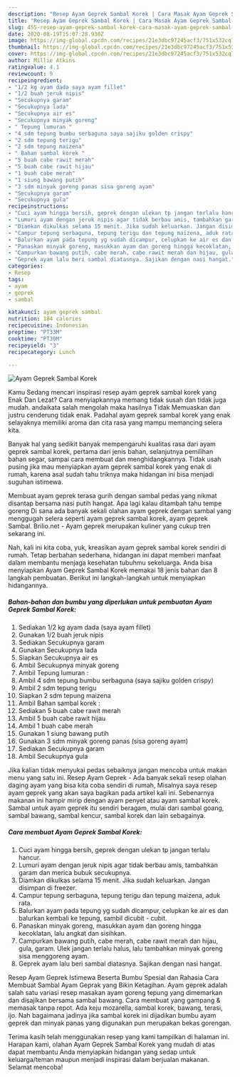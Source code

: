 ```yaml
---
description: "Resep Ayam Geprek Sambal Korek | Cara Masak Ayam Geprek Sambal Korek Yang Enak Dan Mudah"
title: "Resep Ayam Geprek Sambal Korek | Cara Masak Ayam Geprek Sambal Korek Yang Enak Dan Mudah"
slug: 455-resep-ayam-geprek-sambal-korek-cara-masak-ayam-geprek-sambal-korek-yang-enak-dan-mudah
date: 2020-08-19T15:07:28.930Z
image: https://img-global.cpcdn.com/recipes/21e3dbc97245acf3/751x532cq70/ayam-geprek-sambal-korek-foto-resep-utama.jpg
thumbnail: https://img-global.cpcdn.com/recipes/21e3dbc97245acf3/751x532cq70/ayam-geprek-sambal-korek-foto-resep-utama.jpg
cover: https://img-global.cpcdn.com/recipes/21e3dbc97245acf3/751x532cq70/ayam-geprek-sambal-korek-foto-resep-utama.jpg
author: Millie Atkins
ratingvalue: 4.1
reviewcount: 9
recipeingredient:
- "1/2 kg ayam dada saya ayam fillet"
- "1/2 buah jeruk nipis"
- "Secukupnya garam"
- "Secukupnya lada"
- "Secukupnya air es"
- "Secukupnya minyak goreng"
- " Tepung lumuran "
- "4 sdm tepung bumbu serbaguna saya sajiku golden crispy"
- "2 sdm tepung terigu"
- "2 sdm tepung maizena"
- " Bahan sambal korek "
- "5 buah cabe rawit merah"
- "5 buah cabe rawit hijau"
- "1 buah cabe merah"
- "1 siung bawang putih"
- "3 sdm minyak goreng panas sisa goreng ayam"
- "Secukupnya garam"
- "Secukupnya gula"
recipeinstructions:
- "Cuci ayam hingga bersih, geprek dengan ulekan tp jangan terlalu hancur."
- "Lumuri ayam dengan jeruk nipis agar tidak berbau amis, tambahkan garam dan merica bubuk secukupnya."
- "Diamkan dikulkas selama 15 menit. Jika sudah keluarkan. Jangan disimpan di freezer."
- "Campur tepung serbaguna, tepung terigu dan tepung maizena, aduk rata."
- "Balurkan ayam pada tepung yg sudah dicampur, celupkan ke air es dan balurkan kembali ke tepung, sambil dicubit - cubit."
- "Panaskan minyak goreng, masukkan ayam dan goreng hingga kecoklatan, lalu angkat dan sisihkan."
- "Campurkan bawang putih, cabe merah, cabe rawit merah dan hijau, gula, garam. Ulek jangan terlalu halus, lalu tambahkan minyak goreng sisa menggoreng ayam."
- "Geprek ayam lalu beri sambal diatasnya. Sajikan dengan nasi hangat."
categories:
- Resep
tags:
- ayam
- geprek
- sambal

katakunci: ayam geprek sambal 
nutrition: 184 calories
recipecuisine: Indonesian
preptime: "PT33M"
cooktime: "PT30M"
recipeyield: "3"
recipecategory: Lunch

---
```



![Ayam Geprek Sambal Korek](https://img-global.cpcdn.com/recipes/21e3dbc97245acf3/751x532cq70/ayam-geprek-sambal-korek-foto-resep-utama.jpg)

Kamu Sedang mencari inspirasi resep ayam geprek sambal korek yang Enak Dan Lezat? Cara menyiapkannya memang tidak susah dan tidak juga mudah. andaikata salah mengolah maka hasilnya Tidak Memuaskan dan justru cenderung tidak enak. Padahal ayam geprek sambal korek yang enak selayaknya memiliki aroma dan cita rasa yang mampu memancing selera kita.

Banyak hal yang sedikit banyak mempengaruhi kualitas rasa dari ayam geprek sambal korek, pertama dari jenis bahan, selanjutnya pemilihan bahan segar, sampai cara membuat dan menghidangkannya. Tidak usah pusing jika mau menyiapkan ayam geprek sambal korek yang enak di rumah, karena asal sudah tahu triknya maka hidangan ini bisa menjadi suguhan istimewa.

Membuat ayam geprek terasa gurih dengan sambal pedas yang nikmat disantap bersama nasi putih hangat. Apa lagi kalau ditambah tahu tempe goreng Di sana ada banyak sekali olahan ayam geprek dengan sambal yang menggugah selera seperti ayam geprek sambal korek, ayam geprek Sambal. Brilio.net - Ayam geprek merupakan kuliner yang cukup tren sekarang ini.


Nah, kali ini kita coba, yuk, kreasikan ayam geprek sambal korek sendiri di rumah. Tetap berbahan sederhana, hidangan ini dapat memberi manfaat dalam membantu menjaga kesehatan tubuhmu sekeluarga. Anda bisa menyiapkan Ayam Geprek Sambal Korek memakai 18 jenis bahan dan 8 langkah pembuatan. Berikut ini langkah-langkah untuk menyiapkan hidangannya.

<!--inarticleads1-->

##### Bahan-bahan dan bumbu yang diperlukan untuk pembuatan Ayam Geprek Sambal Korek:

1. Sediakan 1/2 kg ayam dada (saya ayam fillet)
1. Gunakan 1/2 buah jeruk nipis
1. Sediakan Secukupnya garam
1. Gunakan Secukupnya lada
1. Siapkan Secukupnya air es
1. Ambil Secukupnya minyak goreng
1. Ambil  Tepung lumuran :
1. Ambil 4 sdm tepung bumbu serbaguna (saya sajiku golden crispy)
1. Ambil 2 sdm tepung terigu
1. Siapkan 2 sdm tepung maizena
1. Ambil  Bahan sambal korek :
1. Sediakan 5 buah cabe rawit merah
1. Ambil 5 buah cabe rawit hijau
1. Ambil 1 buah cabe merah
1. Gunakan 1 siung bawang putih
1. Gunakan 3 sdm minyak goreng panas (sisa goreng ayam)
1. Sediakan Secukupnya garam
1. Ambil Secukupnya gula


Jika kalian tidak menyukai pedas sebaiknya jangan mencoba untuk makan menu yang satu ini. Resep Ayam Geprek - Ada banyak sekali resep olahan daging ayam yang bisa kita coba sendiri di rumah, Misalnya saya resep ayam geprek yang akan saya bagikan pada artikel kali ini. Sebenarnya makanan ini hampir mirip dengan ayam penyet atau ayam sambal korek. Sambal untuk ayam geprek itu sendiri beragam, mulai dari sambal goang, sambal bawang, sambal kencur, sambal korek dan lain sebagainya. 

<!--inarticleads2-->

##### Cara membuat Ayam Geprek Sambal Korek:

1. Cuci ayam hingga bersih, geprek dengan ulekan tp jangan terlalu hancur.
1. Lumuri ayam dengan jeruk nipis agar tidak berbau amis, tambahkan garam dan merica bubuk secukupnya.
1. Diamkan dikulkas selama 15 menit. Jika sudah keluarkan. Jangan disimpan di freezer.
1. Campur tepung serbaguna, tepung terigu dan tepung maizena, aduk rata.
1. Balurkan ayam pada tepung yg sudah dicampur, celupkan ke air es dan balurkan kembali ke tepung, sambil dicubit - cubit.
1. Panaskan minyak goreng, masukkan ayam dan goreng hingga kecoklatan, lalu angkat dan sisihkan.
1. Campurkan bawang putih, cabe merah, cabe rawit merah dan hijau, gula, garam. Ulek jangan terlalu halus, lalu tambahkan minyak goreng sisa menggoreng ayam.
1. Geprek ayam lalu beri sambal diatasnya. Sajikan dengan nasi hangat.


Resep Ayam Geprek Istimewa Beserta Bumbu Spesial dan Rahasia Cara Membuat Sambal Ayam Geprak yang Bikin Ketagihan. Ayam geprek adalah salah satu variasi resep masakan ayam goreng tepung yang dimemarkan dan disajikan bersama sambal bawang. Cara membuat yang gampang &amp; memasak tanpa repot. Ada keju mozarella, sambal korek, bawang, terasi, ijo. Nah bagaimana jadinya jika sambal korek ini dijadikan bumbu ayam geprek dan minyak panas yang digunakan pun merupakan bekas gorengan. 

Terima kasih telah menggunakan resep yang kami tampilkan di halaman ini. Harapan kami, olahan Ayam Geprek Sambal Korek yang mudah di atas dapat membantu Anda menyiapkan hidangan yang sedap untuk keluarga/teman maupun menjadi inspirasi dalam berjualan makanan. Selamat mencoba!
